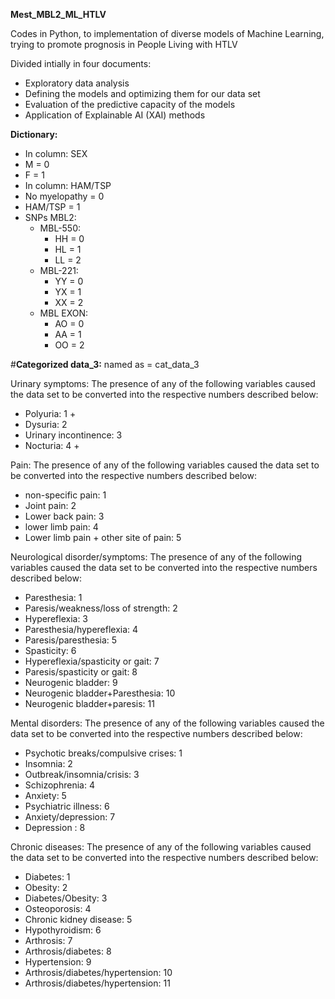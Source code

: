 **Mest_MBL2_ML_HTLV**

Codes in Python, to implementation of diverse models of Machine Learning, trying to promote prognosis in People Living with HTLV

Divided intially in four documents:

- Exploratory data analysis
- Defining the models and optimizing them for our data set
- Evaluation of the predictive capacity of the models
- Application of Explainable AI (XAI) methods

**Dictionary:**

- In column: SEX
- M = 0
- F = 1
- In column: HAM/TSP
- No myelopathy = 0
- HAM/TSP = 1
- SNPs MBL2:
    - MBL-550:
        - HH = 0
        - HL = 1
        - LL = 2
    - MBL-221:
        - YY = 0
        - YX = 1
        - XX = 2
    - MBL EXON:
        - AO = 0
        - AA = 1
        - OO = 2

#**Categorized data_3:** named as = cat_data_3

Urinary symptoms: The presence of any of the following variables caused the data set to be converted into the respective numbers described below:

- Polyuria: 1 +
- Dysuria: 2
- Urinary incontinence: 3
- Nocturia: 4 +

Pain: The presence of any of the following variables caused the data set to be converted into the respective numbers described below:

- non-specific pain: 1
- Joint pain: 2
- Lower back pain: 3
- lower limb pain: 4
- Lower limb pain + other site of pain: 5

Neurological disorder/symptoms: The presence of any of the following variables caused the data set to be converted into the respective numbers described below:

- Paresthesia: 1
- Paresis/weakness/loss of strength: 2
- Hypereflexia: 3
- Paresthesia/hypereflexia: 4
- Paresis/paresthesia: 5
- Spasticity: 6
- Hypereflexia/spasticity or gait: 7
- Paresis/spasticity or gait: 8
- Neurogenic bladder: 9
- Neurogenic bladder+Paresthesia: 10
- Neurogenic bladder+paresis: 11

Mental disorders: The presence of any of the following variables caused the data set to be converted into the respective numbers described below:

- Psychotic breaks/compulsive crises: 1
- Insomnia: 2
- Outbreak/insomnia/crisis: 3
- Schizophrenia: 4
- Anxiety: 5
- Psychiatric illness: 6
- Anxiety/depression: 7
- Depression : 8

Chronic diseases: The presence of any of the following variables caused the data set to be converted into the respective numbers described below:

- Diabetes: 1
- Obesity: 2
- Diabetes/Obesity: 3
- Osteoporosis: 4
- Chronic kidney disease: 5
- Hypothyroidism: 6
- Arthrosis: 7
- Arthrosis/diabetes: 8
- Hypertension: 9
- Arthrosis/diabetes/hypertension: 10
- Arthrosis/diabetes/hypertension: 11
